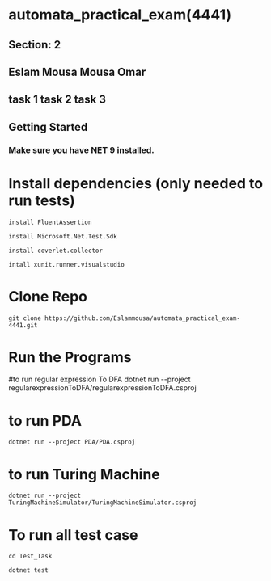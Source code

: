 # automata_practical_exam(4441)
## Section: 2
## Eslam Mousa Mousa Omar
## task 1  task 2  task 3

## Getting Started
### Make sure you have NET 9 installed. 

# Install dependencies (only needed to run tests) 

 
    install FluentAssertion 
 
    install Microsoft.Net.Test.Sdk 

    install coverlet.collector 

    intall xunit.runner.visualstudio 

# Clone Repo
    git clone https://github.com/Eslammousa/automata_practical_exam-4441.git

# Run the Programs

#to run regular expression To DFA
    dotnet run --project regularexpressionToDFA/regularexpressionToDFA.csproj
# to run  PDA
    dotnet run --project PDA/PDA.csproj
 
# to run Turing Machine
    dotnet run --project TuringMachineSimulator/TuringMachineSimulator.csproj

# To run all test case
    cd Test_Task
    
    dotnet test

